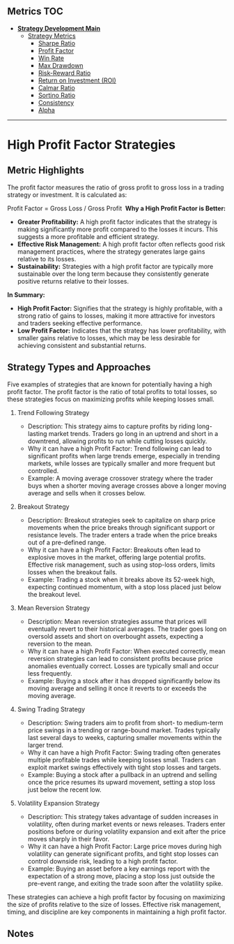 ## Metrics TOC

- [**Strategy Development Main**](../README.md)
  - [Strategy Metrics](README.md)
    - [Sharpe Ratio](sharpe_ratios.md)
    - [Profit Factor](profit_factor.md)
    - [Win Rate](win_rate.md)
    - [Max Drawdown](max_drawdown.md)
    - [Risk-Reward Ratio](risk_reward_ratio.md)
    - [Return on Investment (ROI)](roi.md)
    - [Calmar Ratio](calmar_ratio.md)
    - [Sortino Ratio](sortino_ratio.md)
    - [Consistency](consistency.md)
    - [Alpha](alpha.md)

---

# High Profit Factor Strategies

## Metric Highlights

The profit factor measures the ratio of gross profit to gross loss in a trading strategy or investment. It is calculated as:

Profit Factor = Gross Loss / Gross Profit
​
**Why a High Profit Factor is Better:**

  - **Greater Profitability:** A high profit factor indicates that the strategy is making significantly more profit compared to the losses it incurs. This suggests a more profitable and efficient strategy.
  - **Effective Risk Management:** A high profit factor often reflects good risk management practices, where the strategy generates large gains relative to its losses.
  - **Sustainability:** Strategies with a high profit factor are typically more sustainable over the long term because they consistently generate positive returns relative to their losses.

**In Summary:**

  - **High Profit Factor:** Signifies that the strategy is highly profitable, with a strong ratio of gains to losses, making it more attractive for investors and traders seeking effective performance.
  - **Low Profit Factor:** Indicates that the strategy has lower profitability, with smaller gains relative to losses, which may be less desirable for achieving consistent and substantial returns.

## Strategy Types and Approaches

Five examples of strategies that are known for potentially having a high profit factor. The profit factor is the ratio of total profits to total losses, so these strategies focus on maximizing profits while keeping losses small.

1. Trend Following Strategy

   - Description: This strategy aims to capture profits by riding long-lasting market trends. Traders go long in an uptrend and short in a downtrend, allowing profits to run while cutting losses quickly.
   - Why it can have a high Profit Factor: Trend following can lead to significant profits when large trends emerge, especially in trending markets, while losses are typically smaller and more frequent but controlled.
   - Example: A moving average crossover strategy where the trader buys when a shorter moving average crosses above a longer moving average and sells when it crosses below.

2. Breakout Strategy

   - Description: Breakout strategies seek to capitalize on sharp price movements when the price breaks through significant support or resistance levels. The trader enters a trade when the price breaks out of a pre-defined range.
   - Why it can have a high Profit Factor: Breakouts often lead to explosive moves in the market, offering large potential profits. Effective risk management, such as using stop-loss orders, limits losses when the breakout fails.
   - Example: Trading a stock when it breaks above its 52-week high, expecting continued momentum, with a stop loss placed just below the breakout level.

3. Mean Reversion Strategy

   - Description: Mean reversion strategies assume that prices will eventually revert to their historical averages. The trader goes long on oversold assets and short on overbought assets, expecting a reversion to the mean.
   - Why it can have a high Profit Factor: When executed correctly, mean reversion strategies can lead to consistent profits because price anomalies eventually correct. Losses are typically small and occur less frequently.
   - Example: Buying a stock after it has dropped significantly below its moving average and selling it once it reverts to or exceeds the moving average.

4. Swing Trading Strategy

   - Description: Swing traders aim to profit from short- to medium-term price swings in a trending or range-bound market. Trades typically last several days to weeks, capturing smaller movements within the larger trend.
   - Why it can have a high Profit Factor: Swing trading often generates multiple profitable trades while keeping losses small. Traders can exploit market swings effectively with tight stop losses and targets.
   - Example: Buying a stock after a pullback in an uptrend and selling once the price resumes its upward movement, setting a stop loss just below the recent low.

5. Volatility Expansion Strategy

   - Description: This strategy takes advantage of sudden increases in volatility, often during market events or news releases. Traders enter positions before or during volatility expansion and exit after the price moves sharply in their favor.
   - Why it can have a high Profit Factor: Large price moves during high volatility can generate significant profits, and tight stop losses can control downside risk, leading to a high profit factor.
   - Example: Buying an asset before a key earnings report with the expectation of a strong move, placing a stop loss just outside the pre-event range, and exiting the trade soon after the volatility spike.

These strategies can achieve a high profit factor by focusing on maximizing the size of profits relative to the size of losses. Effective risk management, timing, and discipline are key components in maintaining a high profit factor.

## Notes




